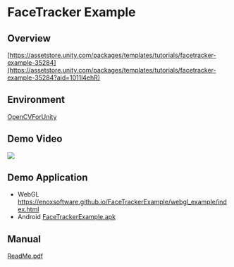 FaceTracker Example
====================

Overview
-----
[https://assetstore.unity.com/packages/templates/tutorials/facetracker-example-35284](https://assetstore.unity.com/packages/templates/tutorials/facetracker-example-35284?aid=1011l4ehR)

Environment
-----
[OpenCVForUnity](https://assetstore.unity.com/packages/tools/integration/opencv-for-unity-21088?aid=1011l4ehR)  

Demo Video
-----
[![](http://img.youtube.com/vi/u5aDbn5nRbY/0.jpg)](https://www.youtube.com/watch?v=u5aDbn5nRbY)

Demo Application
-----
- WebGL
<https://enoxsoftware.github.io/FaceTrackerExample/webgl_example/index.html>
- Android
[FaceTrackerExample.apk](/FaceTrackerExample.apk)

Manual
-----
[ReadMe.pdf](/Assets/FaceTrackerExample/ReadMe.pdf)



